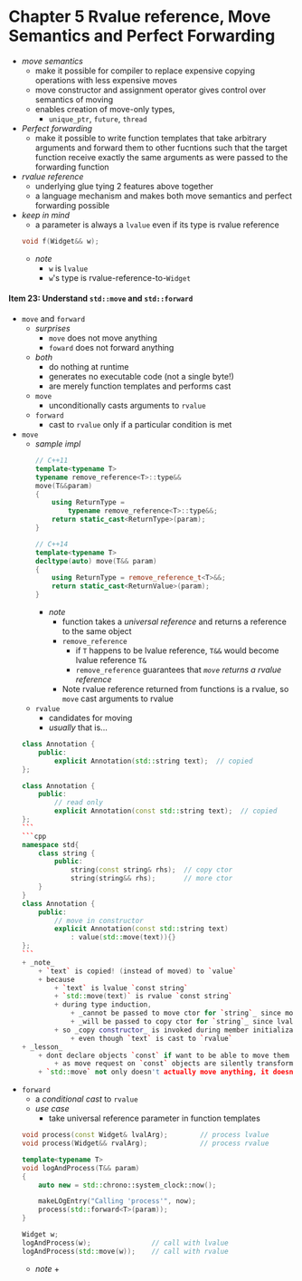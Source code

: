 # Chapter 5 Rvalue reference, Move Semantics and Perfect Forwarding


+ _move semantics_
    + make it possible for compiler to replace expensive copying operations with less expensive moves
    + move constructor and assignment operator gives control over semantics of moving 
    + enables creation of move-only types,
        + `unique_ptr`, `future`, `thread`
+ _Perfect forwarding_
    + make it possible to write function templates that take arbitrary arguments and forward them to other fucntions such that the target function receive exactly the same arguments as were passed to the forwarding function
+ _rvalue reference_ 
    + underlying glue tying 2 features above together
    + a language mechanism and makes both move semantics and perfect forwarding possible
+ _keep in mind_    
    + a parameter is always a `lvalue` even if its type is rvalue reference 
    ```cpp
    void f(Widget&& w);
    ```
    + _note_
        + `w` is `lvalue` 
        + `w`'s type is rvalue-reference-to-`Widget`


#### Item 23: Understand `std::move` and `std::forward`

+ `move` and `forward`
    + _surprises_
        + `move` does not move anything 
        + `foward` does not forward anything
    + _both_ 
        + do nothing at runtime 
        + generates no executable code (not a single byte!)
        + are merely function templates and performs cast
    + `move`
        + unconditionally casts arguments to `rvalue`
    + `forward` 
        + cast to `rvalue` only if a particular condition is met 
+ `move`
    + _sample impl_
        ```cpp 
        // C++11
        template<typename T>
        typename remove_reference<T>::type&& 
        move(T&&param)
        {
            using ReturnType = 
                typename remove_reference<T>::type&&;
            return static_cast<ReturnType>(param);
        }

        // C++14
        template<typename T>
        decltype(auto) move(T&& param)
        {
            using ReturnType = remove_reference_t<T>&&;
            return static_cast<ReturnValue>(param);
        }
        ```
        + _note_
            + function takes a _universal reference_ and returns a reference to the same object
            + `remove_reference` 
                + if `T` happens to be lvalue reference, `T&&` would become lvalue reference `T&` 
                + `remove_reference` guarantees that _`move` returns a rvalue reference_
            + Note rvalue reference returned from functions is a rvalue, so `move` cast arguments to rvalue
    + `rvalue`
        + candidates for moving 
        + _usually_ that is...
    ```cpp 
    class Annotation {
        public:
            explicit Annotation(std::string text);  // copied
    };
    ```
    ````cpp
    class Annotation {
        public:
            // read only
            explicit Annotation(const std::string text);  // copied
    };
    ```
    ```cpp
    namespace std{
        class string {
            public:
                string(const string& rhs);  // copy ctor
                string(string&& rhs);       // more ctor
        }
    }
    class Annotation {
        public:
            // move in constructor
            explicit Annotation(const std::string text)
                : value(std::move(text)){}      
    };
    ```
    + _note_
        + `text` is copied! (instead of moved) to `value`
        + because
            + `text` is lvalue `const string`
            + `std::move(text)` is rvalue `const string`
            + during type induction, 
                + _cannot be passed to move ctor for `string`_ since move constructor takes rvalue reference to non-`const` `std::string` 
                + _will be passed to copy ctor for `string`_ since lvalue-reference-to-const is permitted to bind to a `const` rvalue
            + so _copy constructor_ is invoked during member initialization
                + even though `text` is cast to `rvalue`
    + _lesson_ 
        + dont declare objects `const` if want to be able to move them
            + as move request on `const` objects are silently transformed to copy operations 
        + `std::move` not only doesn't actually move anything, it doesn't even guarantee that object its casting will be eligible to be moved
+ `forward`
    + a _conditional cast_ to `rvalue`
    + _use case_
        + take universal reference parameter in function templates
    ```cpp 
    void process(const Widget& lvalArg);        // process lvalue
    void process(Widget&& rvalArg);             // process rvalue

    template<typename T>
    void logAndProcess(T&& param)
    {
        auto new = std::chrono::system_clock::now();

        makeLOgEntry("Calling 'process'", now);
        process(std::forward<T>(param));
    }

    Widget w;
    logAndProcess(w);               // call with lvalue
    logAndProcess(std::move(w));    // call with rvalue
    ```
    + _note_
        + 


    
